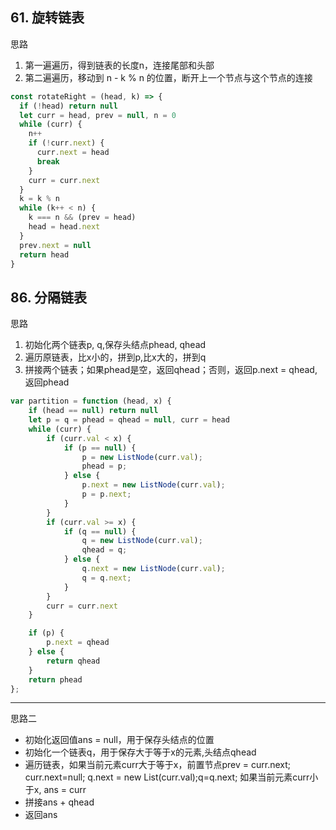 ## 61. 旋转链表

思路

1. 第一遍遍历，得到链表的长度n，连接尾部和头部
2. 第二遍遍历，移动到 n - k % n 的位置，断开上一个节点与这个节点的连接

```javascript
const rotateRight = (head, k) => {
  if (!head) return null
  let curr = head, prev = null, n = 0
  while (curr) {
    n++
    if (!curr.next) {
      curr.next = head
      break
    }
    curr = curr.next
  }
  k = k % n
  while (k++ < n) {
    k === n && (prev = head)
    head = head.next
  }
  prev.next = null
  return head
}
```

## 86. 分隔链表

思路

1. 初始化两个链表p, q,保存头结点phead, qhead
2. 遍历原链表，比x小的，拼到p,比x大的，拼到q
3. 拼接两个链表；如果phead是空，返回qhead；否则，返回p.next = qhead,返回phead

```javascript
var partition = function (head, x) {
    if (head == null) return null
    let p = q = phead = qhead = null, curr = head
    while (curr) {
        if (curr.val < x) {
            if (p == null) {
                p = new ListNode(curr.val);
                phead = p;
            } else {
                p.next = new ListNode(curr.val);
                p = p.next;
            }
        }
        if (curr.val >= x) {
            if (q == null) {
                q = new ListNode(curr.val);
                qhead = q;
            } else {
                q.next = new ListNode(curr.val);
                q = q.next;
            }
        }
        curr = curr.next
    }

    if (p) {
        p.next = qhead
    } else {
        return qhead
    }
    return phead
};

```
---

思路二

- 初始化返回值ans = null，用于保存头结点的位置
- 初始化一个链表q，用于保存大于等于x的元素,头结点qhead
- 遍历链表，如果当前元素curr大于等于x，前置节点prev = curr.next; curr.next=null; q.next = new List(curr.val);q=q.next; 如果当前元素curr小于x, ans = curr
- 拼接ans + qhead
- 返回ans










